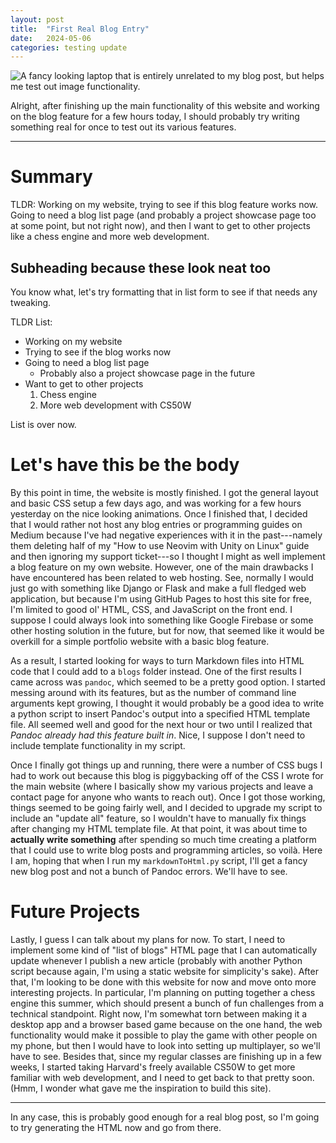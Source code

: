 ```yaml
---
layout: post
title:  "First Real Blog Entry"
date:   2024-05-06
categories: testing update
---
```


![A fancy looking laptop that is entirely unrelated to my blog post, but helps me test out image functionality.](/assets/images/main-bg-img.png)

Alright, after finishing up the main functionality of this website and working on the blog feature for a few hours today, I should probably try writing something real for once to test out its various features.

---

# Summary


TLDR: Working on my website, trying to see if this blog feature works now. Going to need a blog list page (and probably a project showcase page too at some point, but not right now), and then I want to get to other projects like a chess engine and more web development.

## Subheading because these look neat too

You know what, let's try formatting that in list form to see if that needs any tweaking.

TLDR List:

- Working on my website
- Trying to see if the blog works now
- Going to need a blog list page
    - Probably also a project showcase page in the future
- Want to get to other projects
    1. Chess engine
    2. More web development with CS50W
    
List is over now.

# Let's have this be the body

By this point in time, the website is mostly finished. I got the general layout and basic CSS setup a few days ago, and was working for a few hours yesterday on the nice looking animations. 
Once I finished that, I decided that I would rather not host any blog entries or programming guides on Medium because I've had negative experiences with it in the past---namely them deleting half of my "How to use Neovim with Unity on Linux" guide and then ignoring my support ticket---so I thought I might as well implement a blog feature on my own website.
However, one of the main drawbacks I have encountered has been related to web hosting. See, normally I would just go with something like Django or Flask and make a full fledged web application, but because I'm using GitHub Pages to host this site for free, I'm limited to good ol' HTML, CSS, and JavaScript on the front end.
I suppose I could always look into something like Google Firebase or some other hosting solution in the future, but for now, that seemed like it would be overkill for a simple portfolio website with a basic blog feature.

As a result, I started looking for ways to turn Markdown files into HTML code that I could add to a `blogs` folder instead.
One of the first results I came across was `pandoc`, which seemed to be a pretty good option.
I started messing around with its features, but as the number of command line arguments kept growing, I thought it would probably be a good idea to write a python script to insert Pandoc's output into a specified HTML template file.
All seemed well and good for the next hour or two until I realized that *Pandoc already had this feature built in*. Nice, I suppose I don't need to include template functionality in my script.

Once I finally got things up and running, there were a number of CSS bugs I had to work out because this blog is piggybacking off of the CSS I wrote for the main website (where I basically show my various projects and leave a contact page for anyone who wants to reach out).
Once I got those working, things seemed to be going fairly well, and I decided to upgrade my script to include an "update all" feature, so I wouldn't have to manually fix things after changing my HTML template file.
At that point, it was about time to **actually write something** after spending so much time creating a platform that I could use to write blog posts and programming articles, so voilà. 
Here I am, hoping that when I run my `markdownToHtml.py` script, I'll get a fancy new blog post and not a bunch of Pandoc errors.
We'll have to see. 

# Future Projects

Lastly, I guess I can talk about my plans for now.
To start, I need to implement some kind of "list of blogs" HTML page that I can automatically update whenever I publish a new article (probably with another Python script because again, I'm using a static website for simplicity's sake).
After that, I'm looking to be done with this website for now and move onto more interesting projects.
In particular, I'm planning on putting together a chess engine this summer, which should present a bunch of fun challenges from a technical standpoint.
Right now, I'm somewhat torn between making it a desktop app and a browser based game because on the one hand, the web functionality would make it possible to play the game with other people on my phone, but then I would have to look into setting up multiplayer, so we'll have to see.
Besides that, since my regular classes are finishing up in a few weeks, I started taking Harvard's freely available CS50W to get more familiar with web development, and I need to get back to that pretty soon.
(Hmm, I wonder what gave me the inspiration to build this site).

---

In any case, this is probably good enough for a real blog post, so I'm going to try generating the HTML now and go from there.
